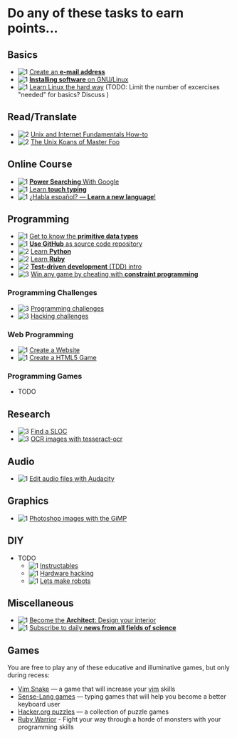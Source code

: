 Do any of these tasks to earn points...
=======================================

Basics
------
* ![[1]][1] [Create an **e-mail address**](tasks/create_email_address.md)
* ![[1]][1] [**Installing software** on GNU/Linux](tasks/install_software.md)
* ![[1]][1] [Learn Linux the hard way](http://nixsrv.com/llthw/ex1) (TODO: Limit the number of excercises "needed" for basics? Discuss )

Read/Translate
--------------
* ![[2]][2] [Unix and Internet Fundamentals How-to](tasks/translate_TLDP_UIF.md)
* ![[2]][2] [The Unix Koans of Master Foo](tasks/unix_koans.md)

Online Course
-------------
* ![[1]][1] [**Power Searching** With Google](tasks/power_searching_google.md)
* ![[1]][1] [Learn **touch typing**](tasks/touch_typing.md)
* ![[1]][1] [¿Habla español? — **Learn a new language**!](tasks/new_language.md)

Programming
-----------
* ![[1]][1] [Get to know the **primitive data types**](tasks/data_types.md)
* ![[1]][1] [**Use GitHub** as source code repository](tasks/create_git.md)
* ![[2]][2] [Learn **Python**](tasks/learn_python.md)
* ![[2]][2] [Learn **Ruby**](tasks/learn_ruby.md)
* ![[2]][2] [**Test-driven development** (TDD) intro](tasks/TDD_koans.md)
* ![[3]][3] [Win any game by cheating with **constraint programming**](tasks/constraint_programming.md)

### Programming Challenges ###
* ![[3]][3] [Programming challenges](tasks/programming_problems.md)
* ![[3]][3] [Hacking challenges](tasks/hacking_challenges.md)

### Web Programming ###
* ![[1]][1] [Create a Website](tasks/create_website.md)
* ![[1]][1] [Create a HTML5 Game](tasks/create_html_game.md)
### Programming Games ###
* TODO


Research
--------
* ![[3]][3] [Find a SLOC](tasks/Find_a_SLOC.md)
* ![[3]][3] [OCR images with tesseract-ocr](tasks/images_OCR.md)

Audio
-----
* ![[1]][1] [Edit audio files with Audacity](tasks/learn_audacity.md)

Graphics
-----
* ![[1]][1] [Photoshop images with the GiMP](tasks/learn_gimp.md)

DIY
---
* TODO
  * ![[1]][1] [Instructables](http://www.instructables.com/)
  * ![[1]][1] [Hardware hacking](https://diy.org/skills/hardwarehacker)
  * ![[1]][1] [Lets make robots](http://letsmakerobots.com/)

Miscellaneous
-------------
* ![[1]][1] [Become the **Architect**: Design your interior](tasks/interior_design.md)
* ![[1]][1] [Subscribe to daily **news from all fields of science**](tasks/zeitnews.md)

Games
-----
You are free to play any of these educative and illuminative games, but only during recess:
* [Vim Snake](http://www.vimsnake.com/) — a game that will increase your [vim](tasks/advanced_text_editing.md) skills
* [Sense-Lang games](http://games.sense-lang.org/) — typing games that will help you become a better keyboard user
* [Hacker.org puzzles](http://www.hacker.org/) — a collection of puzzle games
* [Ruby Warrior](https://www.bloc.io/ruby-warrior/) - Fight your way through a horde of monsters with your programming skills


[1]: https://github.com/CoderDojoSI/ideas/raw/master/tasks/resources/level_1.png "Level: easy"
[2]: https://github.com/CoderDojoSI/ideas/raw/master/tasks/resources/level_2.png "Level: intermediate"
[3]: https://github.com/CoderDojoSI/ideas/raw/master/tasks/resources/level_3.png "Level: advanced"
